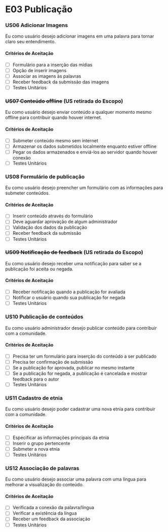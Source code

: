 # E03 Publicação

### **US06 Adicionar Imagens**

Eu como usuário desejo adicionar imagens em uma palavra para tornar claro seu entendimento.

#### **Critérios de Aceitação**

- [ ] Formulário para a inserção das mídias
- [ ] Opção de inserir imagens
- [ ] Associar as imagens às palavras
- [ ] Receber feedback da submissão das imagens
- [ ] Testes Unitários

### ~~**US07 Conteúdo offline**~~ (US retirada do Escopo)

Eu como usuário desejo enviar conteúdo a qualquer momento mesmo offline para contribuir quando houver internet.

#### **Critérios de Aceitação**

- [ ] Submeter conteúdo mesmo sem internet
- [ ] Armazenar os dados submetidos localmente enquanto estiver offline
- [ ] Pegar os dados armazenados e enviá-los ao servidor quando houver conexão
- [ ] Testes Unitários

### **US08 Formulário de publicação**

Eu como usuário desejo preencher um formulário com as informações para submeter conteúdos.

#### **Critérios de Aceitação**

- [ ] Inserir conteúdo através do formulário
- [ ] Deve aguardar aprovação de algum administrador
- [ ] Validação dos dados da publicação
- [ ] Receber feedback da submissão
- [ ] Testes Unitários

### ~~**US09 Notificação de feedback**~~ (US retirada do Escopo)

Eu como usuário desejo receber uma notificação para saber se a publicação foi aceita ou negada.

#### **Critérios de Aceitação**

- [ ] Receber notificação quando a publicação for avaliada
- [ ] Notificar o usuário quando sua publicação for negada
- [ ] Testes Unitários

### **US10 Publicação de conteúdos**

Eu como usuário administrador desejo publicar conteúdo para contribuir com a comunidade.

#### **Critérios de Aceitação**

- [ ] Precisa ter um formulário para inserção do conteúdo a ser publicado
- [ ] Precisa ter confirmação de submissão
- [ ] Se a publicação for aprovada, publicar no mesmo instante
- [ ] Se a publicação for negada, a publicação é cancelada e mostrar feedback para o autor
- [ ] Testes Unitários

### **US11 Cadastro de etnia**

Eu como usuário desejo poder cadastrar uma nova etnia para contribuir com a comunidade.

#### **Critérios de Aceitação**

- [ ] Especificar as informações principais da etnia
- [ ] Inserir o grupo pertencente
- [ ] Submeter a nova etnia
- [ ] Testes Unitários

### **US12 Associação de palavras**

Eu como usuário desejo associar uma palavra com uma língua para melhorar a visualização do conteúdo.

#### **Critérios de Aceitação**

- [ ] Verificada a conexão da palavra/língua
- [ ] Verificar a existência da língua
- [ ] Receber um feedback da associação
- [ ] Testes Unitários
